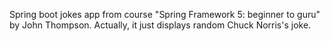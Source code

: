 Spring boot jokes app from course "Spring Framework 5: beginner to guru" by John Thompson.
Actually, it just displays random Chuck Norris's joke.
